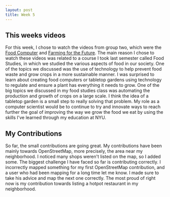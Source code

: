 ```yaml
---
layout: post
title: Week 5
---
```


## This weeks videos 

For this week, I chose to watch the videos from group two, which were the [Food Computer](https://www.redhat.com/en/open-source-stories/farming-for-the-future/food-computer) and [Farming for the Future](https://www.redhat.com/en/open-source-stories/farming-for-the-future). The main reason I chose to watch these videos was related to a course I took last semester called Food Studies, in which we studied the various aspects of food in our society. One of the topics we discussed was the use of technology to help prevent food waste and grow crops in a more sustainable manner. I was surprised to learn about creating food computers or tabletop gardens using technology to regulate and ensure a plant has everything it needs to grow. One of the big topics we discussed in my food studies class was automating the production and growth of crops on a large scale. I think the idea of a tabletop garden is a small step to really solving that problem. My role as a computer scientist would be to continue to try and innovate ways to reach further the goal of improving the way we grow the food we eat by using the skills I've learned through my education at NYU. 

<!--more-->

## My Contributions 

So far, the small contributions are going great. My contributions have been mainly towards OpenStreetMap, more precisely, the area near my neighborhood. I noticed many shops weren't listed on the map, so I added some. The biggest challenge I have faced so far is contributing correctly. I incorrectly mapped something for my first OpenStreetMap contribution, and a user who had been mapping for a long time let me know. I made sure to take his advice and map the next one correctly. The most proud of right now is my contribution towards listing a hotpot restaurant in my neighborhood. 